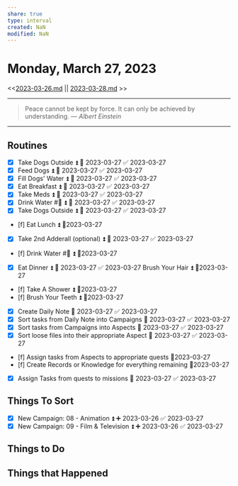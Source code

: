 ```yaml
---
share: true
type: interval
created: NaN 
modified: NaN
---
```

# Monday, March 27, 2023
<<[2023-03-26.md](./2023-03-26.md) || [2023-03-28.md](./2023-03-28.md) >>

---

> Peace cannot be kept by force. It can only be achieved by understanding.
> — <cite>Albert Einstein</cite>

---
 
## Routines
- [x] Take Dogs Outside ⏫ 📅 2023-03-27 ✅ 2023-03-27
- [x] Feed Dogs ⏫ 📅 2023-03-27 ✅ 2023-03-27
- [x] Fill Dogs' Water ⏫ 📅 2023-03-27 ✅ 2023-03-27
- [x] Eat Breakfast ⏫ 📅 2023-03-27 ✅ 2023-03-27
- [x] Take Meds ⏫ 📅 2023-03-27 ✅ 2023-03-27
- [x] Drink Water #🌊 ⏫ 📅 2023-03-27 ✅ 2023-03-27
- [x] Take Dogs Outside ⏫ 📅 2023-03-27 ✅ 2023-03-27
- [f] Eat Lunch ⏫ 📆2023-03-27
- [x] Take 2nd Adderall (optional) ⏫ 📅 2023-03-27 ✅ 2023-03-27
- [f] Drink Water #🌊 ⏫ 📆2023-03-27
- [x] Eat Dinner ⏫ 📅 2023-03-27 ✅ 2023-03-27
Brush Your Hair ⏫ 📆2023-03-27
- [f] Take A Shower ⏫ 📆2023-03-27
- [f] Brush Your Teeth ⏫ 📆2023-03-27
- [x] Create Daily Note 📅 2023-03-27 ✅ 2023-03-27
- [x] Sort tasks from Daily Note into Campaigns 📅 2023-03-27 ✅ 2023-03-27
- [x] Sort tasks from Campaigns into Aspects 📅 2023-03-27 ✅ 2023-03-27
- [x] Sort loose files into their appropriate Aspect 📅 2023-03-27 ✅ 2023-03-27
- [f] Assign tasks from Aspects to appropriate quests 📆2023-03-27
- [f] Create Records or Knowledge for everything remaining 📆2023-03-27
- [x] Assign Tasks from quests to missions 📅 2023-03-27 ✅ 2023-03-27


## Things To Sort
- [x] New Campaign: 08 - Animation ⏫ ➕ 2023-03-26 ✅ 2023-03-27
- [x] New Campaign: 09 - Film & Television ⏫ ➕ 2023-03-26 ✅ 2023-03-27
## Things to Do


## Things that Happened

